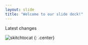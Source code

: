 ```yaml
---
layout: slide
title: "Welcome to our slide deck!"
---
```


Latest changes

![skitchtocat](https://octodex.github.com/images/skitchtocat.png)
{: .center}
